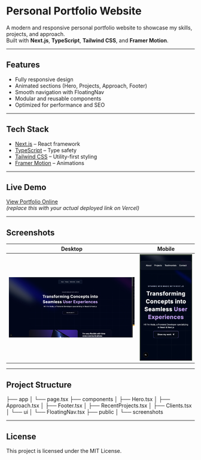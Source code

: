 # Personal Portfolio Website

A modern and responsive personal portfolio website to showcase my skills, projects, and approach.  
Built with **Next.js**, **TypeScript**, **Tailwind CSS**, and **Framer Motion**.

---

## Features
- Fully responsive design
- Animated sections (Hero, Projects, Approach, Footer)
- Smooth navigation with FloatingNav
- Modular and reusable components
- Optimized for performance and SEO

---

## Tech Stack
- [Next.js](https://nextjs.org/) – React framework
- [TypeScript](https://www.typescriptlang.org/) – Type safety
- [Tailwind CSS](https://tailwindcss.com/) – Utility-first styling
- [Framer Motion](https://www.framer.com/motion/) – Animations

---

## Live Demo
 [View Portfolio Online](https://your-portfolio.vercel.app)  
*(replace this with your actual deployed link on Vercel)*

---

## Screenshots
| Desktop | Mobile |
|---------|--------|
| ![Desktop](public/assets/images/screenshot-desktop.png) | ![Mobile](public/assets/images/screenshot-mobile.png) |

---

##  Project Structure
├── app
│ └── page.tsx
├── components
│ ├── Hero.tsx
│ ├── Approach.tsx
│ ├── Footer.tsx
│ ├── RecentProjects.tsx
│ ├── Clients.tsx
│ └── ui
│ └── FloatingNav.tsx
├── public
│ └── screenshots

---

##  License
This project is licensed under the MIT License.
